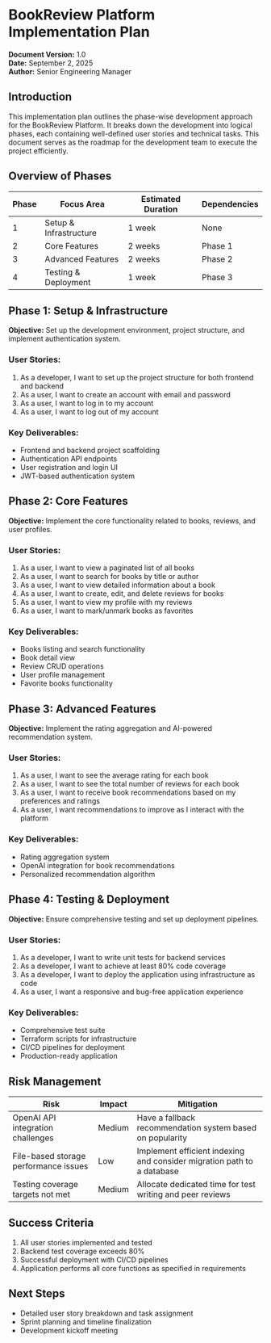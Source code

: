 # BookReview Platform Implementation Plan

**Document Version:** 1.0  
**Date:** September 2, 2025  
**Author:** Senior Engineering Manager  

## Introduction

This implementation plan outlines the phase-wise development approach for the BookReview Platform. It breaks down the development into logical phases, each containing well-defined user stories and technical tasks. This document serves as the roadmap for the development team to execute the project efficiently.

## Overview of Phases

| Phase | Focus Area | Estimated Duration | Dependencies |
|-------|-----------|-------------------|--------------|
| 1 | Setup & Infrastructure | 1 week | None |
| 2 | Core Features | 2 weeks | Phase 1 |
| 3 | Advanced Features | 2 weeks | Phase 2 |
| 4 | Testing & Deployment | 1 week | Phase 3 |

## Phase 1: Setup & Infrastructure

**Objective:** Set up the development environment, project structure, and implement authentication system.

### User Stories:
1. As a developer, I want to set up the project structure for both frontend and backend
2. As a user, I want to create an account with email and password
3. As a user, I want to log in to my account
4. As a user, I want to log out of my account

### Key Deliverables:
- Frontend and backend project scaffolding
- Authentication API endpoints
- User registration and login UI
- JWT-based authentication system

## Phase 2: Core Features

**Objective:** Implement the core functionality related to books, reviews, and user profiles.

### User Stories:
1. As a user, I want to view a paginated list of all books
2. As a user, I want to search for books by title or author
3. As a user, I want to view detailed information about a book
4. As a user, I want to create, edit, and delete reviews for books
5. As a user, I want to view my profile with my reviews
6. As a user, I want to mark/unmark books as favorites

### Key Deliverables:
- Books listing and search functionality
- Book detail view
- Review CRUD operations
- User profile management
- Favorite books functionality

## Phase 3: Advanced Features

**Objective:** Implement the rating aggregation and AI-powered recommendation system.

### User Stories:
1. As a user, I want to see the average rating for each book
2. As a user, I want to see the total number of reviews for each book
3. As a user, I want to receive book recommendations based on my preferences and ratings
4. As a user, I want recommendations to improve as I interact with the platform

### Key Deliverables:
- Rating aggregation system
- OpenAI integration for book recommendations
- Personalized recommendation algorithm

## Phase 4: Testing & Deployment

**Objective:** Ensure comprehensive testing and set up deployment pipelines.

### User Stories:
1. As a developer, I want to write unit tests for backend services
2. As a developer, I want to achieve at least 80% code coverage
3. As a developer, I want to deploy the application using infrastructure as code
4. As a user, I want a responsive and bug-free application experience

### Key Deliverables:
- Comprehensive test suite
- Terraform scripts for infrastructure
- CI/CD pipelines for deployment
- Production-ready application

## Risk Management

| Risk | Impact | Mitigation |
|------|--------|------------|
| OpenAI API integration challenges | Medium | Have a fallback recommendation system based on popularity |
| File-based storage performance issues | Low | Implement efficient indexing and consider migration path to a database |
| Testing coverage targets not met | Medium | Allocate dedicated time for test writing and peer reviews |

## Success Criteria

1. All user stories implemented and tested
2. Backend test coverage exceeds 80%
3. Successful deployment with CI/CD pipelines
4. Application performs all core functions as specified in requirements

## Next Steps

- Detailed user story breakdown and task assignment
- Sprint planning and timeline finalization
- Development kickoff meeting
